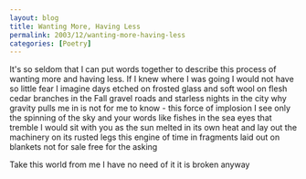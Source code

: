 ```yaml
---
layout: blog
title: Wanting More, Having Less
permalink: 2003/12/wanting-more-having-less
categories: [Poetry]
---
```


It's so seldom that I can put words together 
to describe this process of wanting more
and having less. If I knew
where I was going I would not
have so little fear I imagine 
days etched on frosted glass
and soft wool on flesh
cedar branches in the Fall
gravel roads and starless nights
in the city
why gravity pulls me in is 
not for me to know - this force
of implosion
I see only the spinning of the sky
and your words
like fishes in the sea
eyes that tremble
I would sit with you
as the sun melted in its own heat
and lay out the machinery on its
rusted legs
this engine of time in fragments
laid out on blankets
not for sale
free for the asking

Take this world from me
I have no need of it
it is broken anyway
